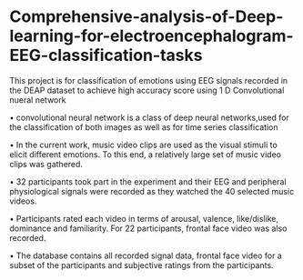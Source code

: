 # Comprehensive-analysis-of-Deep-learning-for-electroencephalogram-EEG-classification-tasks
This project is for classification of emotions using EEG signals recorded in the DEAP dataset to achieve high accuracy score using 
1 D Convolutional nueral network

• convolutional neural network is a class of deep neural networks,used for the classification of both images as well as for time series classification

• In the current work, music video clips are used as the visual stimuli to elicit different emotions. To this end, a relatively large set of music video clips was gathered.

• 32 participants took part in the experiment and their EEG and peripheral physiological signals were recorded as they watched the 40 selected music videos.

• Participants rated each video in terms of arousal, valence, like/dislike, dominance and familiarity. For 22 participants, frontal face video was also recorded.

• The database contains all recorded signal data, frontal face video for a subset of the participants and subjective ratings from the participants.
